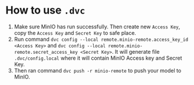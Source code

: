 # How to use `.dvc`

1. Make sure MinIO has run successfully. Then create new `Access Key`, copy the `Access Key` and `Secret Key` to safe place.
2. Run command `dvc config --local remote.minio-remote.access_key_id <Access Key>` and `dvc config --local remote.minio-remote.secret_access_key <Secret Key>`. It will generate file `.dvc/config.local` where it will contain MinIO Access key and Secret Key.
3. Then ran command `dvc push -r minio-remote` to push your model to MinIO.
